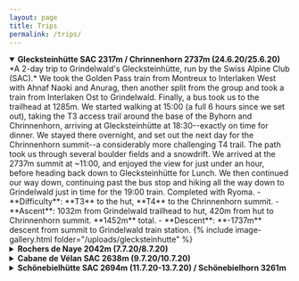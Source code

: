 ```yaml
---
layout: page
title: Trips
permalink: /trips/
---
```



<details markdown="1" open>
<summary><h4 style="display: inline">Glecksteinhütte SAC 2317m / Chrinnenhorn 2737m (24.6.20/25.6.20)</h4></summary>
*A 2-day trip to Grindelwald's Glecksteinhütte, run by the Swiss Alpine Club (SAC).*  
We took the Golden Pass train from Montreux to Interlaken West with Ahnaf Naoki and Anurag, then another split from the group and took a train from Interlaken Ost to Grindelwald. Finally, a bus took us to the trailhead at 1285m. We started walking at 15:00 (a full 6 hours since we set out), taking the T3 access trail around the base of the Byhorn and Chrinnenhorn, arriving at Glecksteinhütte at 18:30--exactly on time for dinner. We stayed there overnight, and set out the next day for the Chrinnenhorn summit--a considerably more challenging T4 trail. The path took us through several boulder fields and a snowdrift. We arrived at the 2737m summit at ~11:00, and enjoyed the view for just under an hour, before heading back down to Glecksteinhütte for Lunch. We then continued our way down, continuing past the bus stop and hiking all the way down to Grindelwald just in time for the 19:00 train. Completed with Ryoma.
- **Difficulty**: **T3** to the hut, **T4** to the Chrinnenhorn summit.  
- **Ascent**: 1032m from Grindelwald trailhead to hut, 420m from hut to Chrinnenhorn summit. **1452m** total.    
- **Descent**: **-1737m** descent from summit to Grindelwald train station.  
{% include image-gallery.html folder="/uploads/glecksteinhutte" %}
<br>
</details>


<details markdown="1">
<summary><h4 style="display: inline">Rochers de Naye 2042m (7.7.20/8.7.20)</h4></summary>
*A 24-hour trip up (and down) the Rochers de Naye above Montreux.*  
This trip was quite spontaneous, with the location decided upon at 15:00 the day-of. All 4 of us held "7-to-5" passes (allowing us to train on most public trasport from 7pm to 5am), so we left Cornavin at 19:12, arrived at Montreux at 20:08, and only started hiking at 20:15. We hiked through sunset, then last light, complete darkness, and finally moonlight -- arriving at our campsite at 00:12 and sleeping slightly after 02:00. The next day, we packed up camp and made our way up to the summit for breakfast. Next, we hiked down the Chemin des Grottes (exploring several cool caves along the way), before climbing up the Dent de Jaman for a late lunch at 15:00. Our uphill done, we finally made our way back down to Montreux, taking a swim and catching the 19:17 train back to Cornavin -- almost exactly 24 hours after we started. Completed with Ryoma, Cathy, and Sébastien.
- **Difficulty:** **T3**   
- **Ascent:** 1416m from the Montreux train station (396m) to our campsite Sautodoz (1812m); 230m from Sautodoz to the Rochers de Naye summit, and later 173m up the Dent de Jaman (1875m). **1819m** total   
- **Descent:** **-1819m**  
{% include image-gallery.html folder="/uploads/rochersdenaye" %}
<br>
</details>


<details markdown="1">
<summary><h4 style="display: inline">Cabane de Vélan SAC 2638m (9.7.20/10.7.20)</h4></summary>
*An easy overnight stay at the cabane de Vélan SAC in the far south of the Valais.*  
The trailhead was located in the small town of Bourg-St-Pierre (1632m), and we set off at ~14:45. The trail took us up a valley for about 2 hours, before ascending steeply up an arrete (+378m), at the top of which lay the hut. We stayed overnight and desceded the next day, narrowly escaping the rain at ~14:00. Completed with family.
- **Difficulty:** **T2**   
- **Ascent:** **1006m** from Bourg-St-Pierre (1632m) to the hut (2638m)  
- **Descent:** **-1006m**    
{% include image-gallery.html folder="/uploads/cabanedevelan" %}
<br>
</details>


<details markdown="1">
<summary><h4 style="display: inline">Schönebielhütte SAC 2694m (11.7.20-13.7.20) / Schönebielhorn 3261m</h4></summary>
*A 3-day/2-night stay in the Schönebielhütte SAC hut, with a trip up the Schönebielhorn.*  
The walk to the hut was quite long, but not technically difficult. We started from a hotel in Zermatt (1588m) at ~11:30, hiking up through Zmutt and Chalbermatta and following the Zmuttbachm river up the valley. We finally arrived at the hut at 16:31: 5 hours, 14km horizontally, and 1106m vertically from where we started. The next day we took a little-used trail headed toward the top of the Schönebielhorn, a 3471m mountain on which the hut was located. the path started very steep (30°+) and then ascended a large and very steep snow field (without crampons or ice picks!) located inside one of the mountain's corries. The path was not officially listed, and tampered off for 150m+ stretches. At the top of the snowfield, a very steep scree-covered path lead to the highest hikable arête, which I scrambled up alone and without a bag. The remaining 210m to the summit would have been without any path at all, and straight up the rock. Hut hike completed with family and summit attempt completed with Kenji and Garrett.
- **Difficulty:** **T2** to hut, **T4+** to highest hikable arête   
- **Ascent:** 1106m from Zermatt (1588m) to the hut (2694m), 567m from the hut to the highest hikable arête (3261m). **1673** total.  
- **Descent:** **-1673**  
{% include image-gallery.html folder="/uploads/schonbielhutte" %}
<br>
</details>